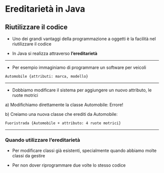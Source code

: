 # Ereditarietà in Java

## Riutilizzare il codice

* Uno dei grandi vantaggi della programmazione a oggetti è la facilità nel riutilizzare il codice

* In Java si realizza attraverso **l’ereditarietà**


---
* Per esempio immaginiamo di programmare un software per veicoli

```Automobile {attributi: marca, modello}```

---

* Dobbiamo modificare il sistema per aggiungere un nuovo attributo, le ruote motrici

a) Modifichiamo direttamente la classe Automobile: Errore!

b) Creiamo una nuova classe che erediti da Automobile:

```Fuoristrada {Automobile + attributo: 4 ruote motrici}```

---

### Quando utilizzare l’ereditarietà

* Per modificare classi già esistenti, specialmente quando abbiamo molte classi da gestire

* Per non dover riprogrammare due volte lo stesso codice
